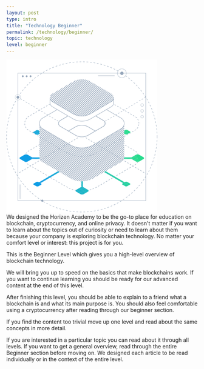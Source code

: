 ```yaml
---
layout: post
type: intro
title: "Technology Beginner"
permalink: /technology/beginner/
topic: technology
level: beginner
---
```


<div class="row mb-3">
    <div class="col-md-3">
        <img src="/assets/img/icons/topics/technology-blueprint.svg" alt="Horizen technology blueprint"/>
    </div>
    <div class="col-md-9 lead">
        We designed the Horizen Academy to be the go-to place for education on blockchain, cryptocurrency, and online privacy. It doesn't matter if you want to learn about the topics out of curiosity or need to learn about them because your company is exploring blockchain technology. No matter your comfort level or interest: this project is for you.
    </div>
</div>

This is the Beginner Level which gives you a high-level overview of blockchain technology.

We will bring you up to speed on the basics that make blockchains work. If you want to continue learning you should be ready for our advanced content at the end of this level.

After finishing this level, you should be able to explain to a friend what a blockchain is and what its main purpose is. You should also feel comfortable using a cryptocurrency after reading through our beginner section. 

If you find the content too trivial move up one level and read about the same concepts in more detail.

If you are interested in a particular topic you can read about it through all levels. If you want to get a general overview, read through the entire Beginner section before moving on. We designed each article to be read individually or in the context of the entire level.
